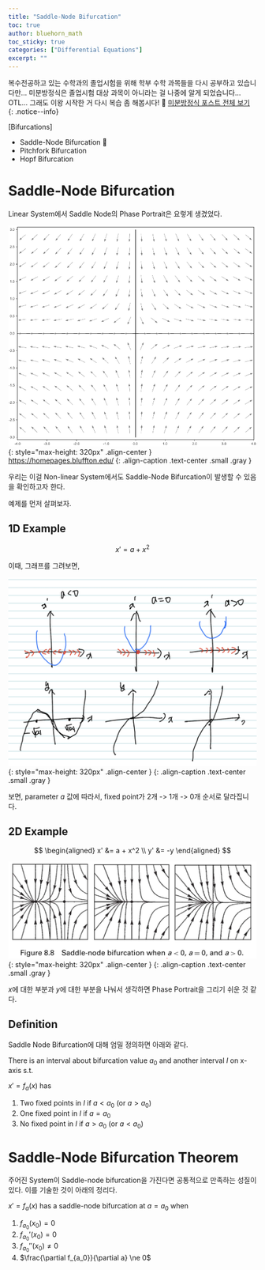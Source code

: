 ```yaml
---
title: "Saddle-Node Bifurcation"
toc: true
author: bluehorn_math
toc_sticky: true
categories: ["Differential Equations"]
excerpt: ""
---
```


복수전공하고 있는 수학과의 졸업시험을 위해 학부 수학 과목들을 다시 공부하고 있습니다만... 미분방정식은 졸업시험 대상 과목이 아니라는 걸 나중에 알게 되었습니다... OTL... 그래도 이왕 시작한 거 다시 복습 좀 해봅시다! 🏃 [미분방정식 포스트 전체 보기](/categories/differential-equations)
{: .notice--info}

<div class="proof" markdown="1">

[Bifurcations]

- Saddle-Node Bifurcation 👋
- Pitchfork Bifurcation
- Hopf Bifurcation

</div>

# Saddle-Node Bifurcation

Linear System에서 Saddle Node의 Phase Portrait은 요렇게 생겼었다.

![](/images/mathematics/ordinary-differential-equations/saddle-system.png){: style="max-height: 320px" .align-center }
https://homepages.bluffton.edu/
{: .align-caption .text-center .small .gray }

우리는 이걸 Non-linear System에서도 Saddle-Node Bifurcation이 발생할 수 있음을 확인하고자 한다.

예제를 먼저 살펴보자.

## 1D Example

<div class="problem" markdown="1">

$$
x' = a + x^2
$$

</div>

이때, 그래프를 그려보면,

![](/images/mathematics/ordinary-differential-equations/saddle-node-bifurcation-1.png){: style="max-height: 320px" .align-center }
{: .align-caption .text-center .small .gray }

보면, parameter $a$ 값에 따라서, fixed point가 2개 -> 1개 -> 0개 순서로 달라집니다.

## 2D Example

<div class="problem" markdown="1">

$$
\begin{aligned}
x' &= a + x^2 \\
y' &= -y
\end{aligned}
$$

</div>

![](/images/mathematics/ordinary-differential-equations/saddle-node-bifurcation-2.png){: style="max-height: 320px" .align-center }
{: .align-caption .text-center .small .gray }

$x$에 대한 부분과 $y$에 대한 부분을 나눠서 생각하면 Phase Portrait을 그리기 쉬운 것 같다.

## Definition

Saddle Node Bifurcation에 대해 엄밀 정의하면 아래와 같다.

<div class="theorem" markdown="1">

There is an interval about bifurcation value $a_0$ and another interval $I$ on x-axis s.t.

$x' = f_a(x)$ has

1. Two fixed points in $I$ if $a < a_0$ (or $a > a_0$)
2. One fixed point in $I$ if $a = a_0$
3. No fixed point in $I$ if $a > a_0$ (or $a < a_0$)

</div>

# Saddle-Node Bifurcation Theorem

주어진 System이 Saddle-node bifurcation을 가진다면 공통적으로 만족하는 성질이 있다. 이를 기술한 것이 아래의 정리다.

<div class="theorem" markdown="1">

$x' = f_a(x)$ has a saddle-node bifurcation at $a = a_0$ when

1. $f_{a_0} (x_0) = 0$
2. $f_{a_0}' (x_0) = 0$
3. $f_{a_0}'' (x_0) \ne 0$
4. $\frac{\partial f_{a_0}}{\partial a} \ne 0$

</div>

<div class="proof" markdown="1">



</div>